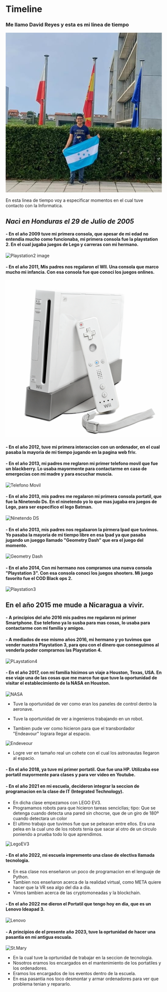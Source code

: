 # Timeline

### Me llamo David Reyes y esta es mi linea de tiempo

![Foto mia](Foto%20mia.png)

En esta linea de tiempo voy a especificar momentos en el cual tuve contacto con la Informatica.

## ***Nacì en Honduras el 29 de Julio de 2005***

#### - En el año 2009 tuve mi primera consola, que apesar de mi edad no entendia mucho como funcionaba, mi primera consola fue la playstation 2. En el cual jugaba juegos de Lego y carreras con mi hermano.

![Playstation2 image](https://phantom-elmundo.unidadeditorial.es/ceff712f04a60d823c30ac9d03ee9d53/resize/550/f/webp/assets/multimedia/imagenes/2020/03/03/15832354407809.jpg)





#### - En el año 2011, Mis padres nos regalaron el WII. Una consola que marco mucho mi infancia. Con esa consola fue que conoci los juegos onlines.

![WII Image](Wii.png)

#### - En el año 2012, tuve mi primera interaccion con un ordenador, en el cual pasaba la mayoria de mi tiempo jugando en la pagina web friv.

#### - En el año 2013, mi padres me reglaron mi primer telefono movil que fue un blackberry. Lo usaba mayormente para contactarme en caso de emergecias con mi madre y para escuchar muscia.

![Telefono Movil](https://cdns.4clik.com/smartphone/SMTPH1334/blackberry-curve-9300-pic-1-full.jpg)

#### - En el año 2013, mis padres me regalaron mi primera consola portatil, que fue la Ninetendo Ds. En el ninetendo yo lo que mas jugaba era juegos de Lego, para ser especifico el lego Batman.

![Ninetendo DS](https://www.discoazul.fr/uploads/media/images/xl_azul.jpg)

#### - En el año 2013, mis padres nos regalaaron la pirmera Ipad que tuvimos. Yo pasaba la mayoria de mi tiempo libre en esa Ipad ya que pasaba jugando un jueggo llamado "Geometry Dash" que era el juego del momento.
![Geometry Dash](https://upload.wikimedia.org/wikipedia/en/3/35/Geometry_Dash_Logo.PNG)
#### - En el año 2014, Con mi hermano nos compramos una nueva consola "Playstation 3". Con esa consola conoci los juegos shooters. Mi juego favorito fue el COD Black ops 2.
![Playstation3](https://www.refurbished.fr/cache/images/playstation-3-slim-front-controller_600x600_BGresize_16777215-tj.png)


## En el año 2015 me mude a Nicaragua a vivir.

#### - A principios del año 2016 mis padres me regalaron mi primer Smartphone. Ese telefono ya lo susba para mas cosas, lo usaba para contactarme con mi familia y amigos.

#### - A mediados de ese mismo años 2016, mi hermano y yo tuvimos que vender nuestra Playstation 3, para qeu con el dinero que conseguimos al venderla poder comprarnos las Playstation 4.

![PLaystation4](https://m.media-amazon.com/images/I/71iKdXqlx2L._AC_SL1500_.jpg)

#### - En el año 2017, con mi familia hicimos un viaje a Houston, Texas, USA. En ese viaje una de las cosas que me marco fue que tuve la oportunidad de visitar el establecimiento de la NASA en Houston.
![NASA](https://dunham-bush.com/wp-content/uploads/2019/12/NASA-Space-Centre-Houston-2-900x556.jpg)

- Tuve la oportunidad de ver como eran los paneles de control dentro la aeronave.

- Tuve la oportunidad de ver a ingenieros trabajando en un robot.
- Tambien pude ver como hicieron para que el transbordador "Endeavour" lograra llegar al espacio.

![Endeveour](https://cdn.britannica.com/91/72291-050-911EFFFC/space-shuttle-Endeavour-landing-Edwards-Air-Force-May-2000.jpg?w=300)

- Logre ver en tamaño real un cohete con el cual los astronautas llegaron al espacio.

    

#### - En el año 2018, ya tuve mi primer portatil. Que fue una HP. Utilizaba ese portatil mayormente para clases y para ver video en Youtube.

#### - En el año 2021 en mi escuela, decideron integrar la seccion de programacion en la clase de IT (Integrated Technology). 

- En dicha clase empezamos con LEGO EV3.
-  Programamos robots para que hicieron tareas sencicllas; tipo: Que se detenga cuando detecta una pared sin chocrse, que de un giro de 180º cuando detectara un color
- El ultimo trabajo que tuvimos fue que se pelearan entre ellos. Era una pelea en la cual uno de los robots tenia que sacar al otro de un circulo poniendo a prueba todo lo que aprendimos.

![LegoEV3](https://www.weareteachers.com/wp-content/uploads/2016/08/edge-finding-robot-6.png)

#### - En el año 2022, mi escuela impremento una clase de electiva llamada tecnologia.
    
- En esa clase nos enseñaron un poco de programacion en el lenguaje de Python.
-  Tambien nos enseñaron acerca de la realidad virtual, como META quiere hacer que la VR sea algo del dia a dia.
-  Vimos tambien acerca de las cryptomoneadas y la blockchain.


#### - En el año 2022 me dieron el Portatil que tengo hoy en dia, que es un Lenovo Ideapad 3.

![Lenovo](https://p3-ofp.static.pub/fes/cms/2022/12/28/lnfmv13jwu5nb0xzzmczeytk58lh6e366455.png)

#### - A principios de el presente año 2023, tuve la oprtunidad de hacer una pasantia en mi antigua escuala. 
![St.Mary](https://0n0e87.p3cdn1.secureserver.net/wp-content/uploads/2019/03/login-icon.png)
- En la cual tuve la oprtunidad de trabajar en la seccion de tecnologia.
- Nosotros eramos los encargados en el mantenimiento de los portatiles y los ordenadores.
- Eramos los encargados de los eventos dentro de la escuela.
- En esa pasantia nos toco desmontar y armar ordenadores para ver que problema tenian y repararlo.